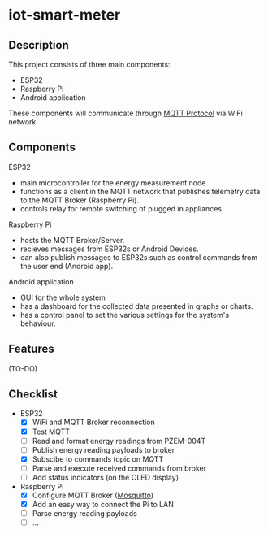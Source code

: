 # iot-smart-meter

## Description
This project consists of three main components:
- ESP32
- Raspberry Pi
- Android application

These components will communicate through [MQTT Protocol](https://mqtt.org/) via WiFi network.

## Components
ESP32
- main microcontroller for the energy measurement node.
- functions as a client in the MQTT network that publishes telemetry data to the MQTT Broker (Raspberry Pi).
- controls relay for remote switching of plugged in appliances.

Raspberry Pi
- hosts the MQTT Broker/Server.
- recieves messages from ESP32s or Android Devices.
- can also publish messages to ESP32s such as control commands from the user end (Android app).

Android application
- GUI for the whole system
- has a dashboard for the collected data presented in graphs or charts.
- has a control panel to set the various settings for the system's behaviour.

## Features
(TO-DO)

## Checklist
- ESP32
  - [x] WiFi and MQTT Broker reconnection
  - [x] Test MQTT
  - [ ] Read and format energy readings from PZEM-004T
  - [ ] Publish energy reading payloads to broker
  - [x] Subscibe to commands topic on MQTT
  - [ ] Parse and execute received commands from broker
  - [ ] Add status indicators (on the OLED display)

- Raspberry Pi
  - [x] Configure MQTT Broker ([Mosquitto](https://github.com/eclipse-mosquitto/mosquitto))
  - [x] Add an easy way to connect the Pi to LAN
  - [ ] Parse energy reading payloads
  - [ ] ...
